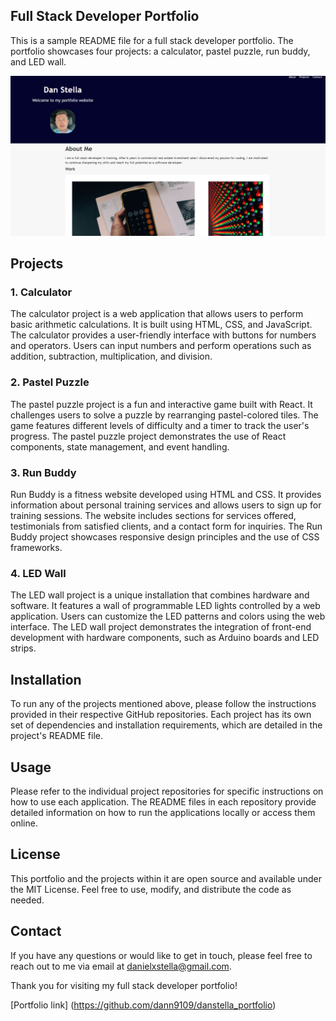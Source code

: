 ## Full Stack Developer Portfolio
This is a sample README file for a full stack developer portfolio. The portfolio showcases four projects: a calculator, pastel puzzle, run buddy, and LED wall.

![Portfolio](images/dansportfolio.PNG)

## Projects

### 1. Calculator 
The calculator project is a web application that allows users to perform basic arithmetic calculations. It is built using HTML, CSS, and JavaScript. The calculator provides a user-friendly interface with buttons for numbers and operators. Users can input numbers and perform operations such as addition, subtraction, multiplication, and division.

### 2. Pastel Puzzle
The pastel puzzle project is a fun and interactive game built with React. It challenges users to solve a puzzle by rearranging pastel-colored tiles. The game features different levels of difficulty and a timer to track the user's progress. The pastel puzzle project demonstrates the use of React components, state management, and event handling.

### 3. Run Buddy
Run Buddy is a fitness website developed using HTML and CSS. It provides information about personal training services and allows users to sign up for training sessions. The website includes sections for services offered, testimonials from satisfied clients, and a contact form for inquiries. The Run Buddy project showcases responsive design principles and the use of CSS frameworks.

### 4. LED Wall
The LED wall project is a unique installation that combines hardware and software. It features a wall of programmable LED lights controlled by a web application. Users can customize the LED patterns and colors using the web interface. The LED wall project demonstrates the integration of front-end development with hardware components, such as Arduino boards and LED strips.

## Installation
To run any of the projects mentioned above, please follow the instructions provided in their respective GitHub repositories. Each project has its own set of dependencies and installation requirements, which are detailed in the project's README file.

## Usage 
Please refer to the individual project repositories for specific instructions on how to use each application. The README files in each repository provide detailed information on how to run the applications locally or access them online.

## License 
This portfolio and the projects within it are open source and available under the MIT License. Feel free to use, modify, and distribute the code as needed.

## Contact 
If you have any questions or would like to get in touch, please feel free to reach out to me via email at danielxstella@gmail.com.


Thank you for visiting my full stack developer portfolio!

[Portfolio link] (https://github.com/dann9109/danstella_portfolio)
